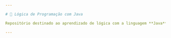 ```yaml
---

# 🧠 Lógica de Programação com Java

Repositório destinado ao aprendizado de lógica com a linguagem **Java**. Contém exercícios, algoritmos e estruturas básicas para treinar e reforçar a lógica de programação.

---
```

